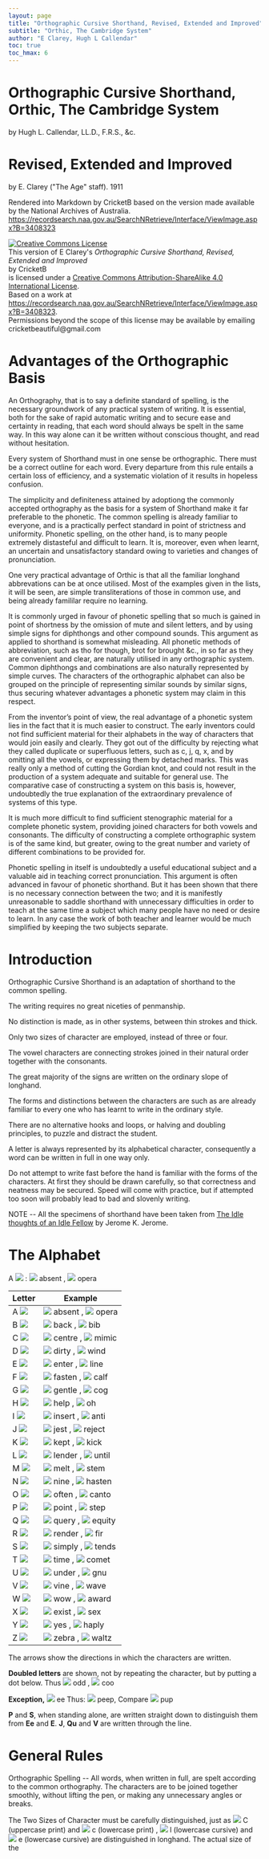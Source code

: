 ```yaml
---
layout: page
title: "Orthographic Cursive Shorthand, Revised, Extended and Improved"
subtitle: "Orthic, The Cambridge System"
author: "E Clarey, Hugh L Callendar"
toc: true
toc_hmax: 6
---
```


# Orthographic Cursive Shorthand, Orthic, The Cambridge System
by Hugh L. Callendar, LL.D., F.R.S., &c.
# Revised, Extended and Improved
by E. Clarey ("The Age" staff).
1911

Rendered into Markdown by CricketB based on the version made available by the National Archives of Australia.
https://recordsearch.naa.gov.au/SearchNRetrieve/Interface/ViewImage.aspx?B=3408323

<a rel="license" href="http://creativecommons.org/licenses/by-sa/4.0/">
<img alt="Creative Commons License" style="border-width:0" src="https://i.creativecommons.org/l/by-sa/4.0/88x31.png" />
</a><br />This version of 
<span xmlns:dct="http://purl.org/dc/terms/" property="dct:title">E Clarey's <em>Orthographic Cursive Shorthand, Revised, Extended and Improved</em></span> <br />
by <a xmlns:cc="http://creativecommons.org/ns#" property="cc:attributionName" rel="cc:attributionURL">CricketB</a> <br />
is licensed under a <a rel="license" href="http://creativecommons.org/licenses/by-sa/4.0/">Creative Commons Attribution-ShareAlike 4.0 International License</a>.<br />
Based on a work at <a xmlns:dct="http://purl.org/dc/terms/" 
href="https://recordsearch.naa.gov.au/SearchNRetrieve/Interface/ViewImage.aspx?B=3408323" rel="dct:source">https://recordsearch.naa.gov.au/SearchNRetrieve/Interface/ViewImage.aspx?B=3408323</a>.<br />
Permissions beyond the scope of this license may be available by emailing cricketbeautiful@gmail.com

# Advantages of the Orthographic Basis

An Orthography, that is to say a definite standard of spelling, is the necessary groundwork of any practical system of writing. It is essential, both for the sake of rapid automatic writing and to secure ease and certainty in reading, that each word should always be spelt in the same way. In this way alone can it be written without conscious thought, and read without hesitation.

Every system of Shorthand must in one sense be orthographic. There must be a correct outline for each word. Every departure from this rule entails a certain loss of efficiency, and a systematic violation of it results in hopeless confusion.

The simplicity and definiteness attained by adoptiong the commonly accepted orthography as the basis for a system of Shorthand make it far preferable to the phonetic. The common spelling is already familiar to everyone, and is a practically perfect standard in point of strictness and uniformity. Phonetic spelling, on the other hand, is to many people extremely distasteful and difficult to learn. It is, moreover, even when learnt, an uncertain and unsatisfactory standard owing to varieties and changes of pronunciation.

One very practical advantage of Orthic is that all the familiar longhand abbrevations can be at once utilised. Most of the examples given in the lists, it will be seen, are simple transliterations of those in common use, and being already famililar require no learning.

It is commonly urged in favour of phonetic spelling that so much is gained in point of shortness by the omission of mute and silent letters, and by using simple signs for diphthongs and other compound sounds. This argument as applied to shorthand is somewhat misleading. All phonetic methods of abbreviation, such as tho for though, brot for brought &c., in so far as they are convenient and clear, are naturally utilised in any orthographic system. Common diphthongs and combinations are also naturally represented by simple curves. The characters of the orthographic alphabet can also be grouped on the principle of representing similar sounds by similar signs, thus securing whatever advantages a phonetic system may claim in this respect.

From the inventor’s point of view, the real advantage of a phonetic system lies in the fact that it is much easier to construct. The early inventors could not find sufficient material for their alphabets in the way of characters that would join easily and clearly. They got out of the difficulty by rejecting what they called duplicate or superfluous letters, such as c, j, q, x, and by omitting all the vowels, or expressing them by detached marks. This was really only a method of cutting the Gordian knot, and could not result in the production of a system adequate and suitable for general use. The comparative case of constructing a system on this basis is, however, undoubtedly the true explanation of the extraordinary prevalence of systems of this type.

It is much more difficult to find sufficient stenographic material for a complete phonetic system, providing joined characters for both vowels and consonants. The difficulty of constructing a complete orthographic system is of the same kind, but greater, owing to the great number and variety of different combinations to be provided for.

Phonetic spelling in itself is undoubtedly a useful educational subject and a valuable aid in teaching correct pronunciation. This argument is often advanced in favour of phonetic shorthand. But it has been shown that there is no necessary connection between the two; and it is manifestly unreasonable to saddle shorthand with unnecessary difficulties in order to teach at the same time a subject which many people have no need or desire to learn. In any case the work of both teacher and learner would be much simplified by keeping the two subjects separate.

# Introduction

Orthographic Cursive Shorthand is an adaptation of shorthand to the common spelling.

The writing requires no great niceties of penmanship.

No distinction is made, as in other systems, between thin strokes and thick.

Only two sizes of character are employed, instead of three or four.

The vowel characters are connecting strokes joined in their natural order together with the consonants.

The great majority of the signs are written on the ordinary slope of longhand.

The forms and distinctions between the characters are such as are already familiar to every one who has learnt to write in the ordinary style.

There are no alternative hooks and loops, or halving and doubling principles, to puzzle and distract the student.

A letter is always represented by its alphabetical character, consequently a word can be written in full in one way only.

Do not attempt to write fast before the hand is familiar with the forms of the characters. At first they should be drawn carefully, so that correctness and neatness may be secured. Speed will come with practice, but if attempted too soon will probably lead to bad and slovenly writing.

NOTE -- All the specimens of shorthand have been taken from [The Idle thoughts of an Idle Fellow](https://www.gutenberg.org/files/849/849-h/849-h.htm) by Jerome K. Jerome.

# The Alphabet

A <img src="assets/clarey/A.png" class ="myletter3" /> : <img src="assets/clarey/absent.png" class ="myletter3" /> absent ,   <img src="assets/clarey/opera.png" class ="myletter3" /> opera 

| Letter | Example |
| --- | --- |
| A <img src="assets/clarey/A.png" class ="myletter3" />  | <img src="assets/clarey/absent.png" class ="myletter3" /> absent ,    <img src="assets/clarey/opera.png" class ="myletter3" /> opera |
| B <img src="assets/clarey/B.png" class ="myletter3" />  | <img src="assets/clarey/back.png" class ="myletter3" /> back ,        <img src="assets/clarey/bib.png" class ="myletter3" /> bib |
| C <img src="assets/clarey/C.png" class ="myletter3" />  | <img src="assets/clarey/centre.png" class ="myletter3" /> centre ,    <img src="assets/clarey/mimic.png" class ="myletter3" /> mimic |
| D <img src="assets/clarey/D.png" class ="myletter3" />  | <img src="assets/clarey/dirty.png" class ="myletter3" /> dirty ,      <img src="assets/clarey/wind.png" class ="myletter3" /> wind |
| E <img src="assets/clarey/E.png" class ="myletter3" />  | <img src="assets/clarey/enter.png" class ="myletter3" /> enter ,      <img src="assets/clarey/line.png" class ="myletter3" /> line |
| F <img src="assets/clarey/F.png" class ="myletter3" />  | <img src="assets/clarey/fasten.png" class ="myletter3" /> fasten ,    <img src="assets/clarey/calf.png" class ="myletter3" /> calf |
| G <img src="assets/clarey/G.png" class ="myletter3" />  | <img src="assets/clarey/gentle.png" class ="myletter3" /> gentle ,    <img src="assets/clarey/cog.png" class ="myletter3" /> cog |
| H <img src="assets/clarey/H.png" class ="myletter3" />  | <img src="assets/clarey/help.png" class ="myletter3" /> help ,        <img src="assets/clarey/oh.png" class ="myletter3" /> oh |
| I <img src="assets/clarey/I.png" class ="myletter3" />  | <img src="assets/clarey/insert" class ="myletter3" /> insert ,        <img src="assets/clarey/anti" class ="myletter3" /> anti |
| J <img src="assets/clarey/J.png" class ="myletter3" />  | <img src="assets/clarey/jest.png" class ="myletter3" /> jest ,        <img src="assets/clarey/reject.png" class ="myletter3" /> reject |
| K <img src="assets/clarey/K.png" class ="myletter3" />  | <img src="assets/clarey/kept.png" class ="myletter3" /> kept ,        <img src="assets/clarey/kick.png" class ="myletter3" /> kick |
| L <img src="assets/clarey/L.png" class ="myletter3" />  | <img src="assets/clarey/lender.png" class ="myletter3" /> lender ,    <img src="assets/clarey/until.png" class ="myletter3" /> until |
| M <img src="assets/clarey/M.png" class ="myletter3" />  | <img src="assets/clarey/melt.png" class ="myletter3" /> melt ,        <img src="assets/clarey/stem.png" class ="myletter3" /> stem |
| N <img src="assets/clarey/N.png" class ="myletter3" /> | <img src="assets/clarey/nine.png" class ="myletter3" /> nine ,         <img src="assets/clarey/hasten.png" class ="myletter3" /> hasten |
| O <img src="assets/clarey/O.png" class ="myletter3" /> | <img src="assets/clarey/often.png" class ="myletter3" /> often ,   <img src="assets/clarey/canto.png" class ="myletter3" /> canto |
| P <img src="assets/clarey/P.png" class ="myletter3" /> | <img src="assets/clarey/point" class ="myletter3" /> point ,           <img src="assets/clarey/step.png" class ="myletter3" /> step |
| Q <img src="assets/clarey/Q.png" class ="myletter3" /> | <img src="assets/clarey/query" class ="myletter3" /> query ,           <img src="assets/clarey/equity" class ="myletter3" /> equity |
| R <img src="assets/clarey/R.png" class ="myletter3" /> | <img src="assets/clarey/render.png" class ="myletter3" /> render , <img src="assets/clarey/fir.png" class ="myletter3" /> fir |
| S <img src="assets/clarey/S.png" class ="myletter3" /> | <img src="assets/clarey/simply.png" class ="myletter3" /> simply , <img src="assets/clarey/tends.png" class ="myletter3" /> tends |
| T <img src="assets/clarey/T.png" class ="myletter3" /> | <img src="assets/clarey/time.png" class ="myletter3" /> time ,     <img src="assets/clarey/comet.png" class ="myletter3" /> comet |
| U <img src="assets/clarey/U.png" class ="myletter3" /> | <img src="assets/clarey/under.png" class ="myletter3" /> under ,   <img src="assets/clarey/gnu.png" class ="myletter3" /> gnu |
| V <img src="assets/clarey/V.png" class ="myletter3" /> | <img src="assets/clarey/vine.png" class ="myletter3" /> vine ,     <img src="assets/clarey/wave.png" class ="myletter3" /> wave |
| W <img src="assets/clarey/W.png" class ="myletter3" /> | <img src="assets/clarey/wow.png" class ="myletter3" /> wow ,       <img src="assets/clarey/award.png" class ="myletter3" /> award |
| X <img src="assets/clarey/X.png" class ="myletter3" /> | <img src="assets/clarey/exist.png" class ="myletter3" /> exist ,   <img src="assets/clarey/sex.png" class ="myletter3" /> sex |
| Y <img src="assets/clarey/Y.png" class ="myletter3" /> | <img src="assets/clarey/yes.png" class ="myletter3" /> yes ,       <img src="assets/clarey/haply.png" class ="myletter3" /> haply |
| Z <img src="assets/clarey/Z.png" class ="myletter3" /> | <img src="assets/clarey/zebra.png" class ="myletter3" /> zebra ,   <img src="assets/clarey/waltz.png" class ="myletter3" /> waltz |

The arrows show the directions in which the characters are written.

**Doubled letters** are shown, not by repeating the character, but by putting a dot below. Thus
<img src="assets/clarey/odd.png" class ="myletter3" /> odd ,
<img src="assets/clarey/coo.png" class ="myletter3" /> coo

**Exception,**
<img src="assets/clarey/ee.png" class ="myletter3" /> ee 
Thus: 
<img src="assets/clarey/peep.png" class ="myletter3" /> peep,
Compare 
<img src="assets/clarey/pup.png" class ="myletter3" /> pup

**P** and **S**, when standing alone, are written straight down to distinguish them from **Ee** and **E**.
**J**, **Qu** and **V** are written through the line.

# General Rules

Orthographic Spelling -- All words, when written in full, are spelt according to the common orthography. The characters are to be joined together smoothly, without lifting the pen, or making any unnecessary angles or breaks.

The Two Sizes of Character must be carefully distinguished, just as 
<img src="assets/clarey/c-print-upper.png" class ="myletter3" /> C (uppercase print) and
<img src="assets/clarey/c-print-lower.png" class ="myletter3" /> c (lowercase print) ,
<img src="assets/clarey/l-cursive-upper.png" class ="myletter3" /> l (lowercase cursive) and
<img src="assets/clarey/e-cursive-lower.png" class ="myletter3" /> e (lowercase cursive)
are distinguished in longhand. The actual size of the 






